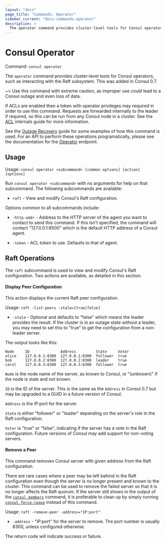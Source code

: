 ```yaml
---
layout: "docs"
page_title: "Commands: Operator"
sidebar_current: "docs-commands-operator"
description: >
  The operator command provides cluster-level tools for Consul operators.
---
```


# Consul Operator

Command: `consul operator`

The `operator` command provides cluster-level tools for Consul operators, such
as interacting with the Raft subsystem. This was added in Consul 0.7.

~> Use this command with extreme caution, as improper use could lead to a Consul
   outage and even loss of data.

If ACLs are enabled then a token with operator privileges may required in
order to use this command. Requests are forwarded internally to the leader
if required, so this can be run from any Consul node in a cluster. See the
[ACL](/docs/internals/acl.html#operator) internals guide for more information.

See the [Outage Recovery](/docs/guides/outage.html) guide for some examples of how
this command is used. For an API to perform these operations programatically,
please see the documentation for the [Operator](/docs/agent/http/operator.html)
endpoint.

## Usage

Usage: `consul operator <subcommand> [common options] [action] [options]`

Run `consul operator <subcommand>` with no arguments for help on that
subcommand. The following subcommands are available:

* `raft` - View and modify Consul's Raft configuration.

Options common to all subcommands include:

* `-http-addr` - Address to the HTTP server of the agent you want to contact
  to send this command. If this isn't specified, the command will contact
  "127.0.0.1:8500" which is the default HTTP address of a Consul agent.

* `-token` - ACL token to use. Defaults to that of agent.

## Raft Operations

The `raft` subcommand is used to view and modify Consul's Raft configuration.
Two actions are available, as detailed in this section.

<a name="raft-list-peers"></a>
#### Display Peer Configuration
This action displays the current Raft peer configuration.

Usage: `raft -list-peers -stale=[true|false]`

* `-stale` - Optional and defaults to "false" which means the leader provides
the result. If the cluster is in an outage state without a leader, you may need
to set this to "true" to get the configuration from a non-leader server.

The output looks like this:

```
Node     ID              Address         State     Voter
alice    127.0.0.1:8300  127.0.0.1:8300  follower  true
bob      127.0.0.2:8300  127.0.0.2:8300  leader    true
carol    127.0.0.3:8300  127.0.0.3:8300  follower  true
```

`Node` is the node name of the server, as known to Consul, or "(unknown)" if
the node is stale and not known.

`ID` is the ID of the server. This is the same as the `Address` in Consul 0.7
but may  be upgraded to a GUID in a future version of Consul.

`Address` is the IP:port for the server.

`State` is either "follower" or "leader" depending on the server's role in the
Raft configuration.

`Voter` is "true" or "false", indicating if the server has a vote in the Raft
configuration. Future versions of Consul may add support for non-voting servers.

<a name="raft-remove-peer"></a>
#### Remove a Peer
This command removes Consul server with given address from the Raft configuration.

There are rare cases where a peer may be left behind in the Raft configuration
even though the server is no longer present and known to the cluster. This command
can be used to remove the failed server so that it is no longer affects the
Raft quorum. If the server still shows in the output of the
[`consul members`](/docs/commands/members.html) command, it is preferable to
clean up by simply running
[`consul force-leave`](http://localhost:4567/docs/commands/force-leave.html)
instead of this command.

Usage: `raft -remove-peer -address="IP:port"`

* `-address` - "IP:port" for the server to remove. The port number is usually
8300, unless configured otherwise.

The return code will indicate success or failure.
